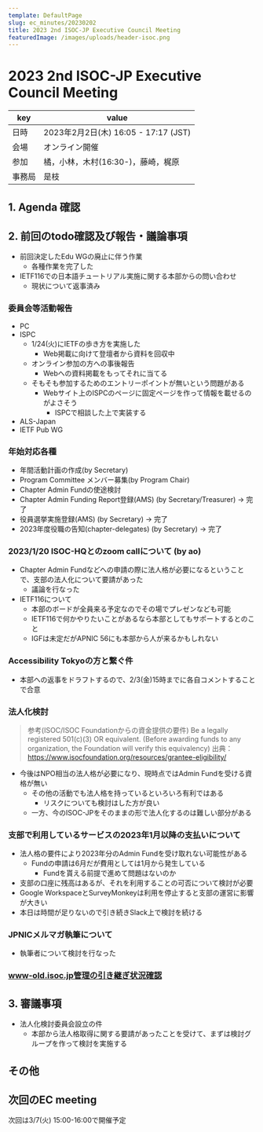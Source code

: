 ```yaml
---
template: DefaultPage
slug: ec_minutes/20230202
title: 2023 2nd ISOC-JP Executive Council Meeting 
featuredImage: /images/uploads/header-isoc.png
---
```


# 2023 2nd ISOC-JP Executive Council Meeting 
|key|value|
|---|------|
|日時| 2023年2月2日(木) 16:05 - 17:17 (JST) |
|会場|オンライン開催|
|参加|橘，小林，木村(16:30-)，藤崎，梶原|
|事務局|是枝|

## 1. Agenda 確認

## 2. 前回のtodo確認及び報告・議論事項

- 前回決定したEdu WGの廃止に伴う作業
  - 各種作業を完了した
- IETF116での日本語チュートリアル実施に関する本部からの問い合わせ
  - 現状について返事済み

### 委員会等活動報告
- PC
- ISPC
  - 1/24(火)にIETFの歩き方を実施した
    - Web掲載に向けて登壇者から資料を回収中
  - オンライン参加の方への事後報告
    - Webへの資料掲載をもってそれに当てる
  - そもそも参加するためのエントリーポイントが無いという問題がある
     - Webサイト上のISPCのページに固定ページを作って情報を載せるのがよさそう
       - ISPCで相談した上で実装する
- ALS-Japan
- IETF Pub WG

### 年始対応各種

- 年間活動計画の作成(by Secretary)
- Program Committee メンバー募集(by Program Chair)
- Chapter Admin Fundの使途検討
- Chapter Admin Funding Report登録(AMS) (by Secretary/Treasurer) -> 完了
- 役員選挙実施登録(AMS) (by Secretary) -> 完了
- 2023年度役職の告知(chapter-delegates) (by Secretary) -> 完了

### 2023/1/20 ISOC-HQとのzoom callについて (by ao)

- Chapter Admin Fundなどへの申請の際に法人格が必要になるということで、支部の法人化について要請があった
  - 議論を行なった
- IETF116について
  - 本部のボードが全員来る予定なのでその場でプレゼンなども可能
  - IETF116で何かやりたいことがあるなら本部としてもサポートするとのこと
  - IGFは未定だがAPNIC 56にも本部から人が来るかもしれない

### Accessibility Tokyoの方と繋ぐ件

- 本部への返事をドラフトするので、2/3(金)15時までに各自コメントすることで合意

### 法人化検討

> 参考(ISOC/ISOC Foundationからの資金提供の要件)
> Be a legally registered 501(c)(3) OR equivalent. (Before awarding funds to any organization, the Foundation will verify this equivalency)
> 出典：https://www.isocfoundation.org/resources/grantee-eligibility/

- 今後はNPO相当の法人格が必要になり、現時点ではAdmin Fundを受ける資格が無い
  - その他の活動でも法人格を持っているといろいろ有利ではある
     - リスクについても検討はした方が良い
  - 一方、今のISOC-JPをそのままの形で法人化するのは難しい部分がある

### 支部で利用しているサービスの2023年1月以降の支払いについて

- 法人格の要件により2023年分のAdmin Fundを受け取れない可能性がある
  - Fundの申請は6月だが費用としては1月から発生している
    - Fundを貰える前提で進めて問題はないのか
- 支部の口座に残高はあるが、それを利用することの可否について検討が必要
- Google WorkspaceとSurveyMonkeyは利用を停止すると支部の運営に影響が大きい
- 本日は時間が足りないので引き続きSlack上で検討を続ける

### JPNICメルマガ執筆について

- 執筆者について検討を行なった

### www-old.isoc.jp管理の引き継ぎ状況確認

## 3. 審議事項
- 法人化検討委員会設立の件
  - 本部から法人格取得に関する要請があったことを受けて、まずは検討グループを作って検討を実施する

## その他

## 次回のEC meeting

次回は3/7(火) 15:00-16:00で開催予定
